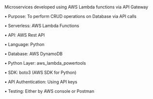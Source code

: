 Microservices developed using AWS Lambda functions via API Gateway

• Purpose: To perform CRUD operations on Database via API calls

• Serverless: AWS Lambda Functions

• API: AWS Rest API

• Language: Python

• Database: AWS DynamoDB

• Python Layer: aws_lambda_powertools

• SDK: boto3 (AWS SDK for Python) 

• API Authentication: Using API keys

• Testing: Either by AWS console or Postman

